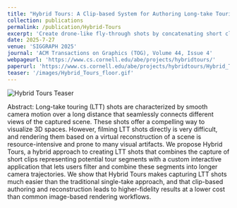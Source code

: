 ```yaml
---
title: "Hybrid Tours: A Clip-based System for Authoring Long-take Touring Shots"
collection: publications
permalink: /publication/Hybrid-Tours
excerpt: 'Create drone-like fly-through shots by concatenating short clips.'
date: 2025-7-27
venue: 'SIGGRAPH 2025'
journal: 'ACM Transactions on Graphics (TOG), Volume 44, Issue 4'
webpageurl: 'https://www.cs.cornell.edu/abe/projects/hybridtours/'
paperurl: 'https://www.cs.cornell.edu/abe/projects/hybridtours/Hybrid_Tours_Compressed.pdf'
teaser: '/images/Hybrid_Tours_floor.gif'
---
```


![Hybrid Tours Teaser](/images/HybridToursTeaser.png)

Abstract: Long-take touring (LTT) shots are characterized by smooth camera motion over a long distance that seamlessly connects different views of the captured scene. These shots offer a compelling way to visualize 3D spaces. However, filming LTT shots directly is very difficult, and rendering them based on a virtual reconstruction of a scene is resource-intensive and prone to many visual artifacts. We propose Hybrid Tours, a hybrid approach to creating LTT shots that combines the capture of short clips representing potential tour segments with a custom interactive application that lets users filter and combine these segments into longer camera trajectories. We show that Hybrid Tours makes capturing LTT shots much easier than the traditional single-take approach, and that clip-based authoring and reconstruction leads to higher-fidelity results at a lower cost than common image-based rendering workflows.